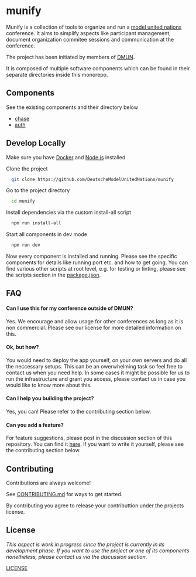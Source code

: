 
# munify

Munify is a collection of tools to organize and run a [model united nations](https://en.wikipedia.org/wiki/Model_United_Nations) conference. It aims to simplify aspects like participant management, document organization commitee sessions and communication at the conference.

The project has been initiated by members of [DMUN](https://de.wikipedia.org/wiki/Deutsche_Model_United_Nations).

It is composed of multiple software components which can be found in their separate directories inside this monorepo.
## Components
See the existing components and their directory below

- [chase](./chase)
- [auth](./auth)


## Develop Locally
Make sure you have [Docker](https://www.docker.com/get-started/) and [Node.js](https://nodejs.org/en/download/current) installed

Clone the project

```bash
  git clone https://github.com/DeutscheModelUnitedNations/munify
```

Go to the project directory

```bash
  cd munify
```

Install dependencies via the custom install-all script

```bash
  npm run install-all
```

Start all components in dev mode

```bash
  npm run dev
```

Now every component is installed and running. Please see the specific components for details like running port etc. and how to get going.
You can find various other scripts at root level, e.g. for testing or linting, please see the scripts section in the [package.json](./package.json).
## FAQ

#### Can I use this for my conference outside of DMUN?

Yes. We encourage and allow usage for other conferences as long as it is non commercial. Please see our license for more detailed information on this.

#### Ok, but how?

You would need to deploy the app yourself, on your own servers and do all the neccessary setups. This can be an owerwhelming task so feel free to contact us when you need help. In some cases it might be possible for us to run the infrastructure and grant you access, please contact us in case you would like to know more about this.

#### Can I help you building the project?

Yes, you can! Please refer to the contributing section below.

#### Can you add a feature?

For feature suggestions, please post in the discussion section of this repository. You can find it [here](https://github.com/DeutscheModelUnitedNations/munify/discussions). If you want to write it yourself, please see the contributing section below.
## Contributing

Contributions are always welcome!

See [CONTRIBUTING.md](./CONTRIBUTING.md) for ways to get started.

By contributing you agree to release your contributtion under the projects license.
## License

*This aspect is work in progress since the project is currently in its development phase. If you want to use the project or one of its components nonetheless, please contact us via the discussion section.*

[LICENSE](./LICENSE.md)

